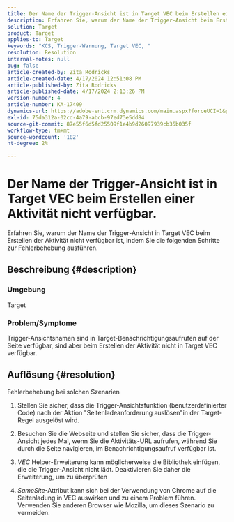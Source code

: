 ```yaml
---
title: Der Name der Trigger-Ansicht ist in Target VEC beim Erstellen einer Aktivität nicht verfügbar.
description: Erfahren Sie, warum der Name der Trigger-Ansicht beim Erstellen der Aktivität in Target VEC nicht verfügbar ist
solution: Target
product: Target
applies-to: Target
keywords: "KCS, Trigger-Warnung, Target VEC, "
resolution: Resolution
internal-notes: null
bug: false
article-created-by: Zita Rodricks
article-created-date: 4/17/2024 12:51:08 PM
article-published-by: Zita Rodricks
article-published-date: 4/17/2024 2:13:26 PM
version-number: 4
article-number: KA-17409
dynamics-url: https://adobe-ent.crm.dynamics.com/main.aspx?forceUCI=1&pagetype=entityrecord&etn=knowledgearticle&id=329d1825-b9fc-ee11-a1ff-6045bd0065b6
exl-id: 75da312a-02cd-4a79-abcb-97ed73e5dd84
source-git-commit: 87e55f6d5fd25509f1e4b9d26097939cb35b035f
workflow-type: tm+mt
source-wordcount: '182'
ht-degree: 2%

---
```


# Der Name der Trigger-Ansicht ist in Target VEC beim Erstellen einer Aktivität nicht verfügbar.


Erfahren Sie, warum der Name der Trigger-Ansicht in Target VEC beim Erstellen der Aktivität nicht verfügbar ist, indem Sie die folgenden Schritte zur Fehlerbehebung ausführen.

## Beschreibung {#description}


### Umgebung

Target

### Problem/Symptome

Trigger-Ansichtsnamen sind in Target-Benachrichtigungsaufrufen auf der Seite verfügbar, sind aber beim Erstellen der Aktivität nicht in Target VEC verfügbar.


## Auflösung {#resolution}


Fehlerbehebung bei solchen Szenarien

1. Stellen Sie sicher, dass die Trigger-Ansichtsfunktion (benutzerdefinierter Code) nach der Aktion &quot;Seitenladeanforderung auslösen&quot;in der Target-Regel ausgelöst wird.

2. Besuchen Sie die Webseite und stellen Sie sicher, dass die Trigger-Ansicht jedes Mal, wenn Sie die Aktivitäts-URL aufrufen, während Sie durch die Seite navigieren, im Benachrichtigungsaufruf verfügbar ist.

3. *VEC* Helper-Erweiterung kann möglicherweise die Bibliothek einfügen, die die Trigger-Ansicht nicht lädt. Deaktivieren Sie daher die Erweiterung, um zu überprüfen

4. *SameSite*-Attribut kann sich bei der Verwendung von Chrome auf die Seitenladung in VEC auswirken und zu einem Problem führen. Verwenden Sie anderen Browser wie Mozilla, um dieses Szenario zu vermeiden.
